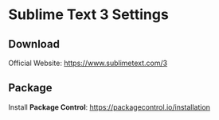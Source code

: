 # Sublime Text 3 Settings

## Download
Official Website: https://www.sublimetext.com/3

## Package
Install **Package Control**: https://packagecontrol.io/installation

